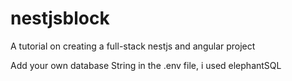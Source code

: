 # nestjsblock

A tutorial on creating a full-stack nestjs and angular project

Add your own database String in the .env file, i used elephantSQL
